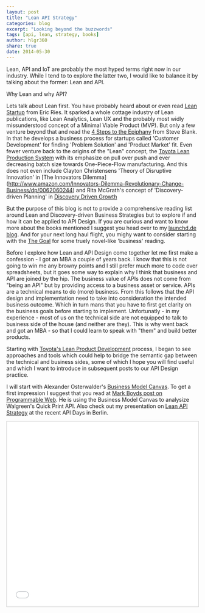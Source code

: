 ```yaml
---
layout: post
title: "Lean API Strategy"
categories: blog
excerpt: "Looking beyond the buzzwords"
tags: [api, lean, strategy, books]
author: hlgr360
share: true
date: 2014-05-30
---
```


Lean, API and IoT are probably the most hyped terms right now in our industry. While I tend to to explore the latter two, I would like to balance it by talking about the former: Lean and API.

Why Lean and why API? 

Lets talk about Lean first. You have probably heard about or even read [Lean Startup](http://www.amazon.com/Lean-Startup-Innovation-Successful-Businesses-ebook/dp/B004J4XGN6) from Eric Ries. It sparked a whole cottage industry of Lean publications, like Lean Analytics, Lean UX and the probably most widly missunderstood concept of a Minimal Viable Product (MVP). But only a few venture beyond that and read the [4 Steps to the Epiphany](http://www.amazon.com/Four-Steps-Epiphany-Steve-Blank-ebook/dp/B00FLZKNUQ) from Steve Blank. In that he develops a business process for startups called 'Customer Development' for finding 'Problem Solution' and 'Product Market' fit. Even fewer venture back to the origins of the "Lean" concept, the [Toyota Lean Production System](http://www.amazon.com/Machine-That-Changed-World-Revolutionizing-ebook/dp/B001D1SRRS) with its emphasize on pull over push and ever decreasing batch size towards One-Piece-Flow manufacturing. And this does not even include Clayton Christensens 'Theory of Disruptive Innovation' in [The Innovators Dilemma] (http://www.amazon.com/Innovators-Dilemma-Revolutionary-Change-Business/dp/0062060244) and Rita McGrath's concept of 'Discovery-driven Planning' in [Discovery Driven Growth](http://www.amazon.com/Discovery-Driven-Growth-Breakthrough-Process-Opportunity/dp/1591396859)

But the purpose of this blog is not to provide a comprehensive reading list around Lean and Discovery-driven Business Strategies but to explore if and how it can be applied to API Design. If you are curious and want to know more about the books mentioned I suggest you head over to my [launchd.de blog](http://4launchd.wordpress.com/2013/08/14/lean-entrepreneurship-reading/). And for your next long haul flight, you mighy want to consider starting with the [The Goal](http://www.amazon.com/Goal-Process-Ongoing-Improvement-ebook/dp/B002LHRM2O) for some truely novel-like 'business' reading.

Before I explore how Lean and API Design come together let me first make a confession - I  got an MBA a couple of years back. I know that this is not going to win me any browny points and I still prefer much more to code over spreadsheets, but it goes some way to explain why I think that business and API are joined by the hip. The business value of APIs does not come from "being an API" but by providing access to a business asset or service. APIs are a technical means to do (more) business. From this follows that the API design and implementation need to take into consideration the intended business outcome. Which in turn mans that you have to first get clarity on the business goals before starting to implement. Unfortunatly - in my experience - most of us on the technical side are not equipped to talk to business side of the house (and neither are they). This is why went back and got an MBA - so that I could learn to speak with "them" and build better products. 

Starting with [Toyota's Lean Product Development](http://www.amazon.com/The-Toyota-Product-Development-System/dp/1563272822) process, I began to see approaches and tools which could help to bridge the semantic gap between the technical and business sides, some of which I hope you will find useful and which I want to introduce in subsequent posts to our API Design practice. 

I will start with Alexander Osterwalder's [Business Model Canvas](http://www.businessmodelgeneration.com/canvas). To get a first impression I suggest that you read at [Mark Boyds post on Programmable Web](http://www.programmableweb.com/news/how-quickprints-api-rebuilt-walgreens-photo-printing-service/analysis/2013/11/27). He is using the Business Model Canvas to analysize Walgreen's Quick Print API. Also check out my presentation on [Lean API Strategy](http://www.slideshare.net/rnewton/lean-api-strategy-holger-reinhardt-snr-principal-business-unit) at the recent API Days in Berlin. 

<iframe src="//www.slideshare.net/slideshow/embed_code/key/dTvitxrleKCWua" width="595" height="485" frameborder="0" marginwidth="0" marginheight="0" scrolling="no" style="border:1px solid #CCC; border-width:1px; margin-bottom:5px; max-width: 100%;"></iframe>
